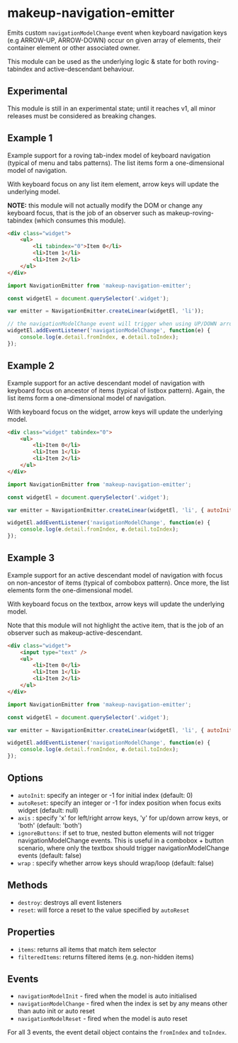 # makeup-navigation-emitter

Emits custom `navigationModelChange` event when keyboard navigation keys (e.g ARROW-UP, ARROW-DOWN) occur on given array of elements, their container element or other associated owner.

This module can be used as the underlying logic & state for both roving-tabindex and active-descendant behaviour.

## Experimental

This module is still in an experimental state; until it reaches v1, all minor releases must be considered as breaking changes.

## Example 1

Example support for a roving tab-index model of keyboard navigation (typical of menu and tabs patterns). The list items form a one-dimensional model of navigation.

With keyboard focus on any list item element, arrow keys will update the underlying model.

**NOTE:** this module will not actually modify the DOM or change any keyboard focus, that is the job of an observer such as makeup-roving-tabindex (which consumes this module).

```html
<div class="widget">
    <ul>
        <li tabindex="0">Item 0</li>
        <li>Item 1</li>
        <li>Item 2</li>
    </ul>
</div>
```

```js
import NavigationEmitter from 'makeup-navigation-emitter';

const widgetEl = document.querySelector('.widget');

var emitter = NavigationEmitter.createLinear(widgetEl, 'li'));

// the navigationModelChange event will trigger when using UP/DOWN arrow keys on any element in model
widgetEl.addEventListener('navigationModelChange', function(e) {
    console.log(e.detail.fromIndex, e.detail.toIndex);
});
```

## Example 2

Example support for an active descendant model of navigation with keyboard focus on ancestor of items (typical of listbox pattern). Again, the list items form a one-dimensional model of navigation.

With keyboard focus on the widget, arrow keys will update the underlying model.

```html
<div class="widget" tabindex="0">
    <ul>
        <li>Item 0</li>
        <li>Item 1</li>
        <li>Item 2</li>
    </ul>
</div>
```

```js
import NavigationEmitter from 'makeup-navigation-emitter';

const widgetEl = document.querySelector('.widget');

var emitter = NavigationEmitter.createLinear(widgetEl, 'li', { autoInit: -1, autoReset: -1 }));

widgetEl.addEventListener('navigationModelChange', function(e) {
    console.log(e.detail.fromIndex, e.detail.toIndex);
});
```

## Example 3

Example support for an active descendant model of navigation with focus on non-ancestor of items (typical of combobox pattern). Once more, the list elements form the one-dimensional model.

With keyboard focus on the textbox, arrow keys will update the underlying model.

Note that this module will not highlight the active item, that is the job of an observer such as makeup-active-descendant.

```html
<div class="widget">
    <input type="text" />
    <ul>
        <li>Item 0</li>
        <li>Item 1</li>
        <li>Item 2</li>
    </ul>
</div>
```

```js
import NavigationEmitter from 'makeup-navigation-emitter';

const widgetEl = document.querySelector('.widget');

var emitter = NavigationEmitter.createLinear(widgetEl, 'li', { autoInit: -1, autoReset: -1 }));

widgetEl.addEventListener('navigationModelChange', function(e) {
    console.log(e.detail.fromIndex, e.detail.toIndex);
});
```

## Options

* `autoInit`: specify an integer or -1 for initial index (default: 0)
* `autoReset`: specify an integer or -1 for index position when focus exits widget (default: null)
* `axis` : specify 'x' for left/right arrow keys, 'y' for up/down arrow keys, or 'both' (default: 'both')
* `ignoreButtons`: if set to true, nested button elements will not trigger navigationModelChange events. This is useful in a combobox + button scenario, where only the textbox should trigger navigationModelChange events (default: false)
* `wrap` : specify whether arrow keys should wrap/loop (default: false)

## Methods

* `destroy`: destroys all event listeners
* `reset`: will force a reset to the value specified by `autoReset`

## Properties

* `items`: returns all items that match item selector
* `filteredItems`: returns filtered items (e.g. non-hidden items)

## Events

* `navigationModelInit` - fired when the model is auto initialised
* `navigationModelChange` - fired when the index is set by any means other than auto init or auto reset
* `navigationModelReset` - fired when the model is auto reset

For all 3 events, the event detail object contains the `fromIndex` and `toIndex`.

